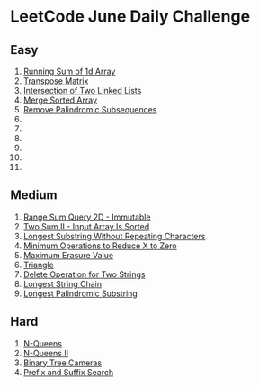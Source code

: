 # LeetCode June Daily Challenge

## Easy
1) [Running Sum of 1d Array](https://github.com/SmartOven/Java/tree/main/LeetCode/DailyChallenge/June/src/Day1)
2) [Transpose Matrix](https://github.com/SmartOven/Java/tree/main/LeetCode/DailyChallenge/June/src/Day2)
3) [Intersection of Two Linked Lists](https://github.com/SmartOven/Java/tree/main/LeetCode/DailyChallenge/June/src/Day6)
4) [Merge Sorted Array](https://github.com/SmartOven/Java/tree/main/LeetCode/DailyChallenge/June/src/Day7)
5) [Remove Palindromic Subsequences](https://github.com/SmartOven/Java/tree/main/LeetCode/DailyChallenge/June/src/Day8)
6) [](https://github.com/SmartOven/Java/tree/main/LeetCode/DailyChallenge/June/src/Day)
7) [](https://github.com/SmartOven/Java/tree/main/LeetCode/DailyChallenge/June/src/Day)
8) [](https://github.com/SmartOven/Java/tree/main/LeetCode/DailyChallenge/June/src/Day)
9) [](https://github.com/SmartOven/Java/tree/main/LeetCode/DailyChallenge/June/src/Day)
10) [](https://github.com/SmartOven/Java/tree/main/LeetCode/DailyChallenge/June/src/Day)
11) [](https://github.com/SmartOven/Java/tree/main/LeetCode/DailyChallenge/June/src/Day)

## Medium
1) [Range Sum Query 2D - Immutable](https://github.com/SmartOven/Java/tree/main/LeetCode/DailyChallenge/June/src/Day3)
2) [Two Sum II - Input Array Is Sorted](https://github.com/SmartOven/Java/tree/main/LeetCode/DailyChallenge/June/src/Day9)
3) [Longest Substring Without Repeating Characters](https://github.com/SmartOven/Java/tree/main/LeetCode/DailyChallenge/June/src/Day10)
4) [Minimum Operations to Reduce X to Zero](https://github.com/SmartOven/Java/tree/main/LeetCode/DailyChallenge/June/src/Day)
5) [Maximum Erasure Value](https://github.com/SmartOven/Java/tree/main/LeetCode/DailyChallenge/June/src/Day12)
6) [Triangle](https://github.com/SmartOven/Java/tree/main/LeetCode/DailyChallenge/June/src/Day13)
7) [Delete Operation for Two Strings](https://github.com/SmartOven/Java/tree/main/LeetCode/DailyChallenge/June/src/Day14)
8) [Longest String Chain](https://github.com/SmartOven/Java/tree/main/LeetCode/DailyChallenge/June/src/Day15)
9) [Longest Palindromic Substring](https://github.com/SmartOven/Java/tree/main/LeetCode/DailyChallenge/June/src/Day16)

## Hard
1) [N-Queens](https://github.com/SmartOven/Java/tree/main/LeetCode/DailyChallenge/June/src/Day4)
2) [N-Queens II](https://github.com/SmartOven/Java/tree/main/LeetCode/DailyChallenge/June/src/Day5)
3) [Binary Tree Cameras](https://github.com/SmartOven/Java/tree/main/LeetCode/DailyChallenge/June/src/Day17)
4) [Prefix and Suffix Search](https://github.com/SmartOven/Java/tree/main/LeetCode/DailyChallenge/June/src/Day18)
